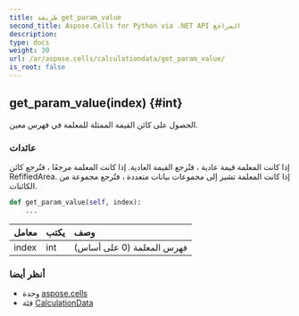 ```yaml
---
title: طريقة get_param_value
second_title: Aspose.Cells for Python via .NET API المراجع
description:
type: docs
weight: 30
url: /ar/aspose.cells/calculationdata/get_param_value/
is_root: false
---
```

##  get_param_value(index) {#int}
الحصول على كائن القيمة الممثلة للمعلمة في فهرس معين.


###  عائدات

إذا كانت المعلمة قيمة عادية ، فتُرجع القيمة العادية.
إذا كانت المعلمة مرجعًا ، فتُرجع كائن RefifiedArea.
إذا كانت المعلمة تشير إلى مجموعات بيانات متعددة ، فتُرجع مجموعة من الكائنات.


```python
def get_param_value(self, index):
    ...
```


| معامل| يكتب| وصف|
| :- | :- | :- |
| index | int | فهرس المعلمة (0 على أساس)|



###  أنظر أيضا
* وحدة [aspose.cells](../../)
* فئة [CalculationData](/cells/python-net/ar/aspose.cells/calculationdata)
